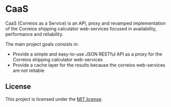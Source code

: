 # CaaS

CaaS (Correios as a Service) is an API, proxy and revamped implementation of the Correios shipping calculator web-services focused in availability, performance and reliability.

The main project goals consists in:

- Provide a simple and easy-to-use JSON RESTful API as a proxy for the Correios shipping calculator web-services
- Provide a cache layer for the results because the correios web-services are not reliable

## License

This project is licensed under the [MIT license](LICENSE).
